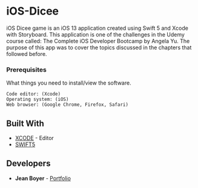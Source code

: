 # iOS-Dicee
iOS Dicee game is an iOS 13 application created using Swift 5 and Xcode with Storyboard. This application is one of the challenges in the Udemy course called: The Complete iOS Developer Bootcamp by Angela Yu. The purpose of this app was to cover the topics discussed in the chapters that followed before. 

### Prerequisites

What things you need to install/view the software.

```
Code editor: (Xcode)
Operating system: (iOS)
Web browser: (Google Chrome, Firefox, Safari)
```

## Built With
* [XCODE](https://developer.apple.com/xcode/) - Editor
* [SWIFT5](https://developer.apple.com/swift/)


## Developers

* **Jean Boyer** - [Portfolio](http://jeanarbo.com/)

